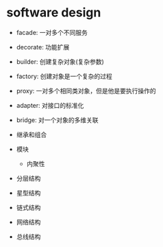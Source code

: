 # software design

* facade: 一对多个不同服务
* decorate: 功能扩展
* builder: 创建复杂对象(复杂参数)
* factory: 创建对象是一个复杂的过程
* proxy: 一对多个相同类对象，但是他是要执行操作的
* adapter: 对接口的标准化
* bridge: 对一个对象的多维关联


* 继承和组合


* 模块
  * 内聚性


* 分层结构
* 星型结构
* 链式结构
* 网络结构
* 总线结构
